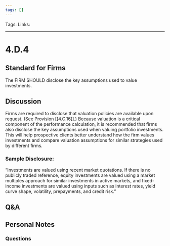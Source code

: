 ```yaml
---
tags: []
---
```

Tags:
Links: 
___
# 4.D.4
## Standard for Firms
The FIRM SHOULD disclose the key assumptions used to value investments.
## Discussion
Firms are required to disclose that valuation policies are available upon request. (See Provision [[4.C.16]].) Because valuation is a critical component of the performance calculation, it is recommended that firms also disclose the key assumptions used when valuing portfolio investments. This will help prospective clients better understand how the firm values investments and compare valuation assumptions for similar strategies used by different firms.
### Sample Disclosure:
“Investments are valued using recent market quotations. If there is no publicly traded reference, equity investments are valued using a market multiples approach for similar investments in active markets, and fixed-income investments are valued using inputs such as interest rates, yield curve shape, volatility, prepayments, and credit risk.”
## Q&A

## Personal Notes

### Questions